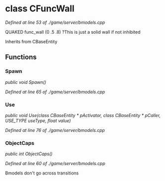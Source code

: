 # class CFuncWall

*Defined at line 53 of ./game/server/bmodels.cpp*

QUAKED func_wall (0 .5 .8) ?This is just a solid wall if not inhibited



Inherits from CBaseEntity



## Functions

### Spawn

*public void Spawn()*

*Defined at line 65 of ./game/server/bmodels.cpp*

### Use

*public void Use(class CBaseEntity * pActivator, class CBaseEntity * pCaller, USE_TYPE useType, float value)*

*Defined at line 76 of ./game/server/bmodels.cpp*

### ObjectCaps

*public int ObjectCaps()*

*Defined at line 60 of ./game/server/bmodels.cpp*

 Bmodels don't go across transitions



